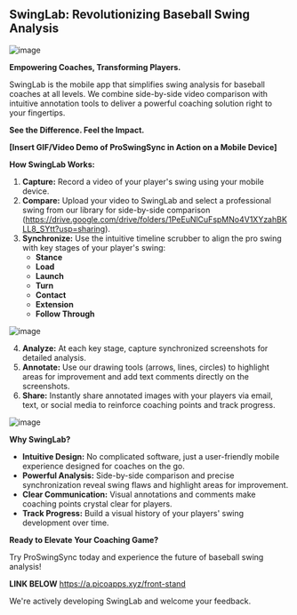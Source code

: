 ## SwingLab: Revolutionizing Baseball Swing Analysis

![image](https://github.com/mattrob333/Projects_Expanded/assets/31228129/9a5cfedd-26ce-4e54-a92e-59eb87151e0e)


**Empowering Coaches, Transforming Players.** 

SwingLab is the mobile app that simplifies swing analysis for baseball coaches at all levels.  We combine side-by-side video comparison with intuitive annotation tools to deliver a powerful coaching solution right to your fingertips.

**See the Difference.  Feel the Impact.**

**[Insert GIF/Video Demo of ProSwingSync in Action on a Mobile Device]** 

**How SwingLab Works:**

1. **Capture:**  Record a video of your player's swing using your mobile device. 
2. **Compare:** Upload your video to SwingLab and select a professional swing from our library for side-by-side comparison (https://drive.google.com/drive/folders/1PeEuNlCuFspMNo4V1XYzahBKLL8_SYtt?usp=sharing).
3. **Synchronize:** Use the intuitive timeline scrubber to align the pro swing with key stages of your player's swing:
    * **Stance**
    * **Load**
    * **Launch**
    * **Turn**
    * **Contact**
    * **Extension**
    * **Follow Through**
  
![image](https://github.com/mattrob333/Projects_Expanded/assets/31228129/c79b5c8c-b5f4-4a05-8f20-bea78c8e6ae6)

4. **Analyze:** At each key stage, capture synchronized screenshots for detailed analysis. 
5. **Annotate:**  Use our drawing tools (arrows, lines, circles) to highlight areas for improvement and add text comments directly on the screenshots.
6. **Share:**  Instantly share annotated images with your players via email, text, or social media to reinforce coaching points and track progress.

![image](https://github.com/mattrob333/Projects_Expanded/assets/31228129/e818c6e5-b9c1-4a27-be8c-217343bd758a)

**Why SwingLab?**

* **Intuitive Design:** No complicated software, just a user-friendly mobile experience designed for coaches on the go.
* **Powerful Analysis:** Side-by-side comparison and precise synchronization reveal swing flaws and highlight areas for improvement. 
* **Clear Communication:** Visual annotations and comments make coaching points crystal clear for players.
* **Track Progress:**  Build a visual history of your players' swing development over time. 

**Ready to Elevate Your Coaching Game?**

Try ProSwingSync today and experience the future of baseball swing analysis!


**LINK BELOW**
https://a.picoapps.xyz/front-stand



We're actively developing SwingLab and welcome your feedback.  


